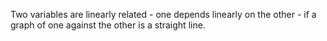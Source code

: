 Two variables are linearly related - one depends linearly on the other -
if a graph of one against the other is a straight line.
